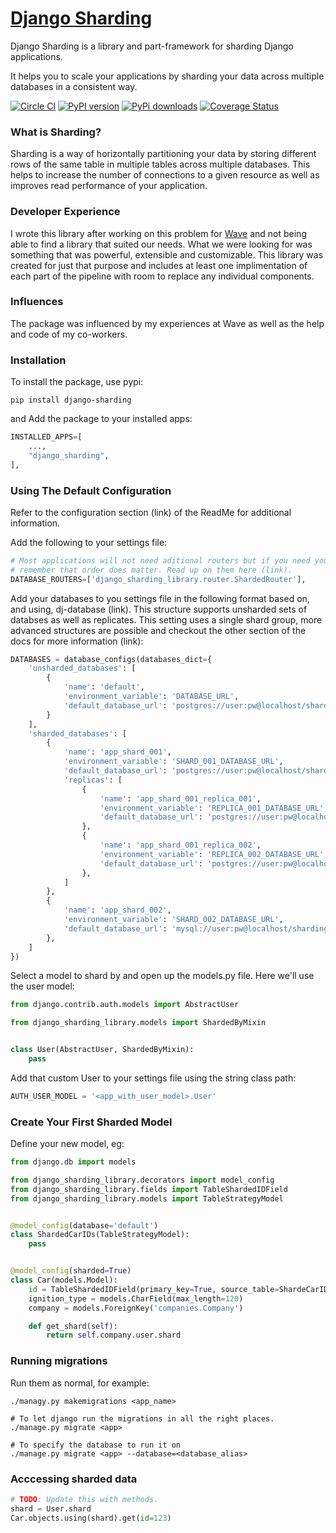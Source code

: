 # [Django Sharding](https://github.com/JBKahn/django-sharding)

Django Sharding is a library and part-framework for sharding Django applications.

It helps you to scale your applications by sharding your data across multiple databases in a consistent way.

[![Circle CI](https://circleci.com/gh/JBKahn/django-sharding.svg?style=svg)](https://circleci.com/gh/JBKahn/django-sharding)
[![PyPI version](https://badge.fury.io/py/django-sharding.svg)](https://badge.fury.io/py/django-sharding)
[![PyPi downloads](https://img.shields.io/pypi/dm/django-sharding.svg)](https://crate.io/packages/django-sharding/)
[![Coverage Status](https://coveralls.io/repos/JBKahn/django-sharding/badge.svg?branch=coveralls&service=github)](https://coveralls.io/github/JBKahn/django-sharding?branch=coveralls)

### What is Sharding?

Sharding is a way of horizontally partitioning your data by storing different rows of the same table in multiple tables across multiple databases. This helps to increase the number of connections to a given resource as well as improves read performance of your application.

### Developer Experience

I wrote this library after working on this problem for [Wave](https://www.waveapps.com) and not being able to find a library that suited our needs. What we were looking for was something that was powerful, extensible and customizable. This library was created for just that purpose and includes at least one implimentation of each part of the pipeline with room to replace any individual components.

### Influences

The package was influenced by my experiences at Wave as well as the help and code of my co-workers.

### Installation

To install the package, use pypi:

```
pip install django-sharding
```

and Add the package to your installed apps:

```python
INSTALLED_APPS=[
    ...,
    "django_sharding",
],
```

### Using The Default Configuration

Refer to the configuration section (link) of the ReadMe for additional information.

Add the following to your settings file:

```python
# Most applications will not need aditional routers but if you need your own then
# remember that order does matter. Read up on them here (link).
DATABASE_ROUTERS=['django_sharding_library.router.ShardedRouter'],

```

Add your databases to you settings file in the following format based on, and using, dj-database (link).
This structure supports unsharded sets of databses as well as replicates. This setting uses a single shard group,
more advanced structures are possible and checkout the other section of the docs for more information (link):

```python
DATABASES = database_configs(databases_dict={
    'unsharded_databases': [
        {
            'name': 'default',
            'environment_variable': 'DATABASE_URL',
            'default_database_url': 'postgres://user:pw@localhost/sharding'
        }
    ],
    'sharded_databases': [
        {
            'name': 'app_shard_001',
            'environment_variable': 'SHARD_001_DATABASE_URL',
            'default_database_url': 'postgres://user:pw@localhost/sharding_001',
            'replicas': [
                {
                    'name': 'app_shard_001_replica_001',
                    'environment_variable': 'REPLICA_001_DATABASE_URL',
                    'default_database_url': 'postgres://user:pw@localhost/shard_replica_001'
                },
                {
                    'name': 'app_shard_001_replica_002',
                    'environment_variable': 'REPLICA_002_DATABASE_URL',
                    'default_database_url': 'postgres://user:pw@localhost/shard_replica_002'
                },
            ]
        },
        {
            'name': 'app_shard_002',
            'environment_variable': 'SHARD_002_DATABASE_URL',
            'default_database_url': 'mysql://user:pw@localhost/sharding_002'
        },
    ]
})
```

Select a model to shard by and open up the models.py file. Here we'll use the user model:

```python
from django.contrib.auth.models import AbstractUser

from django_sharding_library.models import ShardedByMixin


class User(AbstractUser, ShardedByMixin):
    pass
```

Add that custom User to your settings file using the string class path:

```python
AUTH_USER_MODEL = '<app_with_user_model>.User'
```

### Create Your First Sharded Model

Define your new model, eg:

```python
from django.db import models

from django_sharding_library.decorators import model_config
from django_sharding_library.fields import TableShardedIDField
from django_sharding_library.models import TableStrategyModel


@model_config(database='default')
class ShardedCarIDs(TableStrategyModel):
    pass


@model_config(sharded=True)
class Car(models.Model):
    id = TableShardedIDField(primary_key=True, source_table=ShardeCarIDs)
    ignition_type = models.CharField(max_length=120)
    company = models.ForeignKey('companies.Company')

    def get_shard(self):
        return self.company.user.shard
```

### Running migrations

Run them as normal, for example:

```
./managy.py makemigrations <app_name>

# To let django run the migrations in all the right places.
./manage.py migrate <app>

# To specify the database to run it on
./manage.py migrate <app> --database=<database_alias>
```

### Acccessing sharded data

```python
# TODO: Update this with methods.
shard = User.shard
Car.objects.using(shard).get(id=123)
```
